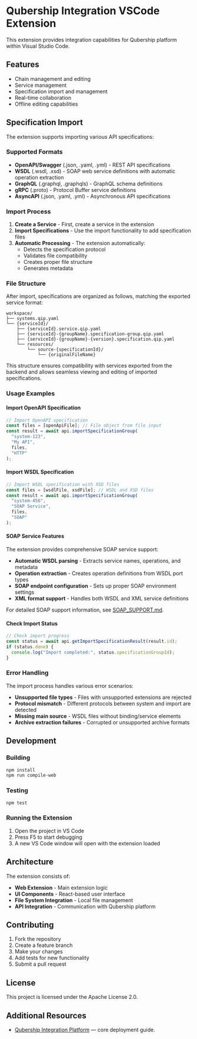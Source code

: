 # Qubership Integration VSCode Extension

This extension provides integration capabilities for Qubership platform within Visual Studio Code.

## Features

- Chain management and editing
- Service management
- Specification import and management
- Real-time collaboration
- Offline editing capabilities

## Specification Import

The extension supports importing various API specifications:

### Supported Formats

- **OpenAPI/Swagger** (.json, .yaml, .yml) - REST API specifications
- **WSDL** (.wsdl, .xsd) - SOAP web service definitions with automatic operation extraction
- **GraphQL** (.graphql, .graphqls) - GraphQL schema definitions
- **gRPC** (.proto) - Protocol Buffer service definitions
- **AsyncAPI** (.json, .yaml, .yml) - Asynchronous API specifications

### Import Process

1. **Create a Service** - First, create a service in the extension
2. **Import Specifications** - Use the import functionality to add specification files
3. **Automatic Processing** - The extension automatically:
   - Detects the specification protocol
   - Validates file compatibility
   - Creates proper file structure
   - Generates metadata

### File Structure

After import, specifications are organized as follows, matching the exported service format:

```
workspace/
├── systems.qip.yaml
└── {serviceId}/
    ├── {serviceId}.service.qip.yaml
    ├── {serviceId}-{groupName}.specification-group.qip.yaml
    ├── {serviceId}-{groupName}-{version}.specification.qip.yaml
    └── resources/
        └── source-{specificationId}/
            └── {originalFileName}
```

This structure ensures compatibility with services exported from the backend and allows seamless viewing and editing of imported specifications.

### Usage Examples

#### Import OpenAPI Specification

```typescript
// Import OpenAPI specification
const files = [openApiFile]; // File object from file input
const result = await api.importSpecificationGroup(
  "system-123",
  "My API",
  files,
  "HTTP"
);
```

#### Import WSDL Specification

```typescript
// Import WSDL specification with XSD files
const files = [wsdlFile, xsdFile]; // WSDL and XSD files
const result = await api.importSpecificationGroup(
  "system-456",
  "SOAP Service",
  files,
  "SOAP"
);
```

#### SOAP Service Features

The extension provides comprehensive SOAP service support:

- **Automatic WSDL parsing** - Extracts service names, operations, and metadata
- **Operation extraction** - Creates operation definitions from WSDL port types
- **SOAP endpoint configuration** - Sets up proper SOAP environment settings
- **XML format support** - Handles both WSDL and XML service definitions

For detailed SOAP support information, see [SOAP_SUPPORT.md](SOAP_SUPPORT.md).

#### Check Import Status

```typescript
// Check import progress
const status = await api.getImportSpecificationResult(result.id);
if (status.done) {
  console.log("Import completed:", status.specificationGroupId);
}
```

### Error Handling

The import process handles various error scenarios:

- **Unsupported file types** - Files with unsupported extensions are rejected
- **Protocol mismatch** - Different protocols between system and import are detected
- **Missing main source** - WSDL files without binding/service elements
- **Archive extraction failures** - Corrupted or unsupported archive formats

## Development

### Building

```bash
npm install
npm run compile-web
```

### Testing

```bash
npm test
```

### Running the Extension

1. Open the project in VS Code
2. Press F5 to start debugging
3. A new VS Code window will open with the extension loaded

## Architecture

The extension consists of:

- **Web Extension** - Main extension logic
- **UI Components** - React-based user interface
- **File System Integration** - Local file management
- **API Integration** - Communication with Qubership platform

## Contributing

1. Fork the repository
2. Create a feature branch
3. Make your changes
4. Add tests for new functionality
5. Submit a pull request

## License

This project is licensed under the Apache License 2.0.

## Additional Resources

- [Qubership Integration Platform](https://github.com/Netcracker/qubership-integration-platform) — сore deployment
  guide.
